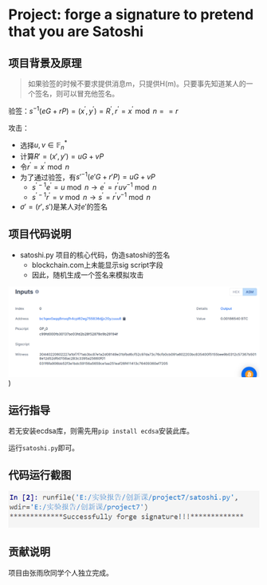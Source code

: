 # Project: forge a signature to pretend that you are Satoshi

## 项目背景及原理

> 如果验签的时候不要求提供消息m，只提供H(m)。只要事先知道某人的一个签名，则可以冒充他签名。

验签：$s^{-1}(e G+r P)=\left(x^{\prime}, y^{\prime}\right)=R^{\prime}, r^{\prime}=x^{\prime} \bmod n==r$

攻击：

- 选择$u,v\in\mathbb{F}_n^*$
- 计算$R'=(x',y')=uG+vP$
- 令$r^{\prime}=x^{\prime} \bmod n$ 
- 为了通过验签，有$s'^{-1}(e' G+r' P)=uG+vP$
  - $s^{\prime-1} e^{\prime}=u \bmod n \rightarrow e^{\prime}=r^{\prime} u v^{-1} \bmod n$
  - $s^{\prime-1} r^{\prime}=v \bmod n \rightarrow s^{\prime}=r^{\prime} v^{-1} \bmod n$
- $\sigma'=(r',s')$是某人对$e'$的签名

## 项目代码说明

- satoshi.py 项目的核心代码，伪造satoshi的签名
  - blockchain.com上未能显示sig script字段
  - 因此，随机生成一个签名来模拟攻击

![Image text](https://github.com/rainppy/crypto/blob/29eeeb1353b56c287dc5e9c7cae237e02b776fdb/project8/pic/blockchain.png))

## 运行指导

若无安装ecdsa库，则需先用`pip install ecdsa`安装此库。

运行`satoshi.py`即可。

## 代码运行截图

![Image text](https://github.com/rainppy/crypto/blob/1a88780d7ff7cf253daee2d1bd135effb9f6422e/project8/pic/shoot.png)

## 贡献说明

项目由张雨欣同学个人独立完成。
